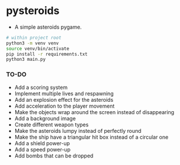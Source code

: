 # pysteroids
- A simple asteroids pygame.
```bash
# within project root
python3 -m venv venv
source venv/bin/activate
pip install -r requirements.txt
python3 main.py
```
### TO-DO
- Add a scoring system
- Implement multiple lives and respawning
- Add an explosion effect for the asteroids
- Add acceleration to the player movement
- Make the objects wrap around the screen instead of disappearing
- Add a background image
- Create different weapon types
- Make the asteroids lumpy instead of perfectly round
- Make the ship have a triangular hit box instead of a circular one
- Add a shield power-up
- Add a speed power-up
- Add bombs that can be dropped

